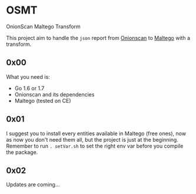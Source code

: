 # OSMT
OnionScan Maltego Transform

This project aim to handle the `json` report from [Onionscan](https://github.com/s-rah/onionscan) to [Maltego](https://www.paterva.com/web7/buy/maltego-clients/maltego-ce.php) with a transform.

## 0x00
What you need is:
* Go 1.6 or 1.7
* Onionscan and its dependencies
* Maltego (tested on CE)

## 0x01
I suggest you to install every entities available in Maltego (free ones), now as now you don't need them all, but the project is just at the beginning. Remember to run `. setVar.sh` to set the right env var before you compile the package.

## 0x02
Updates are coming...
